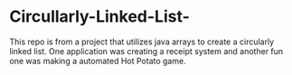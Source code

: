 # Circullarly-Linked-List-
This repo is from a project that utilizes java arrays to create a circularly linked list. One application was creating a receipt system and another fun one was making a automated Hot Potato game. 

